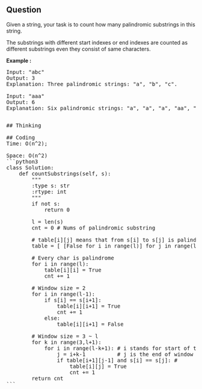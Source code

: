 ## Question
Given a string, your task is to count how many palindromic substrings in this string.<br>

The substrings with different start indexes or end indexes are counted as different substrings even they consist of same characters.

**Example :**   
<pre>
Input: "abc"
Output: 3
Explanation: Three palindromic strings: "a", "b", "c".

Input: "aaa"
Output: 6
Explanation: Six palindromic strings: "a", "a", "a", "aa", "aa", "aaa".
<pre>

## Thinking

## Coding
Time: O(n^2);  </br>
Space: O(n^2)
```python3
class Solution:
    def countSubstrings(self, s):
        """
        :type s: str
        :rtype: int
        """
        if not s:
            return 0
        
        l = len(s)
        cnt = 0 # Nums of palindromic substring
        
        # table[i][j] means that from s[i] to s[j] is palindrome or not
        table = [ [False for i in range(l)] for j in range(l) ]
        
        # Every char is palindrome
        for i in range(l):
            table[i][i] = True
            cnt += 1
            
        # Window size = 2
        for i in range(l-1):
            if s[i] == s[i+1]:
                table[i][i+1] = True
                cnt += 1
            else:
                table[i][i+1] = False
        
        # Window size = 3 ~ l
        for k in range(3,l+1):
            for i in range(l-k+1): # i stands for start of the window
                j = i+k-1          # j is the end of window
                if table[i+1][j-1] and s[i] == s[j]: #
                    table[i][j] = True
                    cnt += 1
        return cnt
```
